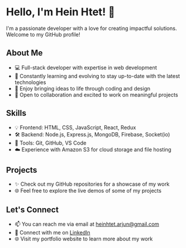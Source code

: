 # Hello, I'm Hein Htet! 👋

I'm a passionate developer with a love for creating impactful solutions. Welcome to my GitHub profile!

## About Me

- 💻 Full-stack developer with expertise in web development
- 🌱 Constantly learning and evolving to stay up-to-date with the latest technologies
- 🎨 Enjoy bringing ideas to life through coding and design
- 🤝 Open to collaboration and excited to work on meaningful projects

## Skills

- 💡 Frontend: HTML, CSS, JavaScript, React, Redux
- 🛠️ Backend: Node.js, Express.js, MongoDB, Firebase, Socket(io)
- 🧰 Tools: Git, GitHub, VS Code
- ☁️ Experience with Amazon S3 for cloud storage and file hosting

## Projects

- ✨ Check out my GitHub repositories for a showcase of my work
- 🌐 Feel free to explore the live demos of some of my projects

## Let's Connect
- 📫 You can reach me via email at heinhtet.arjun@gmail.com
- 🔗 Connect with me on [LinkedIn](https://www.linkedin.com/in/hein-82-htet/)
- 🌐 Visit my portfolio website to learn more about my work
